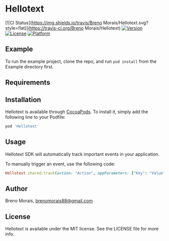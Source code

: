 # Hellotext

[![CI Status](https://img.shields.io/travis/Breno Morais/Hellotext.svg?style=flat)](https://travis-ci.org/Breno Morais/Hellotext)
[![Version](https://img.shields.io/cocoapods/v/Hellotext.svg?style=flat)](https://cocoapods.org/pods/Hellotext)
[![License](https://img.shields.io/cocoapods/l/Hellotext.svg?style=flat)](https://cocoapods.org/pods/Hellotext)
[![Platform](https://img.shields.io/cocoapods/p/Hellotext.svg?style=flat)](https://cocoapods.org/pods/Hellotext)

## Example

To run the example project, clone the repo, and run `pod install` from the Example directory first.

## Requirements

## Installation

Hellotext is available through [CocoaPods](https://cocoapods.org). To install
it, simply add the following line to your Podfile:

```ruby
pod 'Hellotext'
```

## Usage
Hellotext SDK will automatically track important events in your application.

To manually trigger an event, use the following code:
```ruby
Hellotext.shared.track(action: "Action", appParameters: ["Key": "Value"])
```

## Author

Breno Morais, brenomorais88@gmail.com

## License

Hellotext is available under the MIT license. See the LICENSE file for more info.
